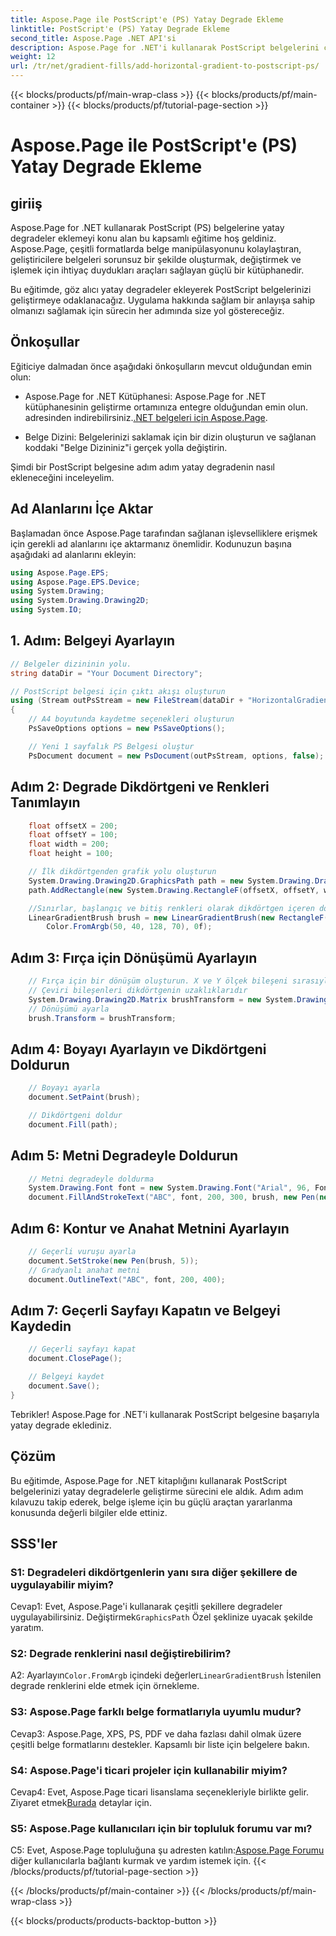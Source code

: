 ```yaml
---
title: Aspose.Page ile PostScript'e (PS) Yatay Degrade Ekleme
linktitle: PostScript'e (PS) Yatay Degrade Ekleme
second_title: Aspose.Page .NET API'si
description: Aspose.Page for .NET'i kullanarak PostScript belgelerini çarpıcı yatay degradelerle geliştirin. Sorunsuz uygulama için adım adım eğitimimizi izleyin.
weight: 12
url: /tr/net/gradient-fills/add-horizontal-gradient-to-postscript-ps/
---
```


{{< blocks/products/pf/main-wrap-class >}}
{{< blocks/products/pf/main-container >}}
{{< blocks/products/pf/tutorial-page-section >}}

# Aspose.Page ile PostScript'e (PS) Yatay Degrade Ekleme

## giriiş

Aspose.Page for .NET kullanarak PostScript (PS) belgelerine yatay degradeler eklemeyi konu alan bu kapsamlı eğitime hoş geldiniz. Aspose.Page, çeşitli formatlarda belge manipülasyonunu kolaylaştıran, geliştiricilere belgeleri sorunsuz bir şekilde oluşturmak, değiştirmek ve işlemek için ihtiyaç duydukları araçları sağlayan güçlü bir kütüphanedir.

Bu eğitimde, göz alıcı yatay degradeler ekleyerek PostScript belgelerinizi geliştirmeye odaklanacağız. Uygulama hakkında sağlam bir anlayışa sahip olmanızı sağlamak için sürecin her adımında size yol göstereceğiz.

## Önkoşullar

Eğiticiye dalmadan önce aşağıdaki önkoşulların mevcut olduğundan emin olun:

-  Aspose.Page for .NET Kütüphanesi: Aspose.Page for .NET kütüphanesinin geliştirme ortamınıza entegre olduğundan emin olun. adresinden indirebilirsiniz.[.NET belgeleri için Aspose.Page](https://reference.aspose.com/page/net/).

- Belge Dizini: Belgelerinizi saklamak için bir dizin oluşturun ve sağlanan koddaki "Belge Dizininiz"i gerçek yolla değiştirin.

Şimdi bir PostScript belgesine adım adım yatay degradenin nasıl ekleneceğini inceleyelim.

## Ad Alanlarını İçe Aktar

Başlamadan önce Aspose.Page tarafından sağlanan işlevselliklere erişmek için gerekli ad alanlarını içe aktarmanız önemlidir. Kodunuzun başına aşağıdaki ad alanlarını ekleyin:

```csharp
using Aspose.Page.EPS;
using Aspose.Page.EPS.Device;
using System.Drawing;
using System.Drawing.Drawing2D;
using System.IO;
```

## 1. Adım: Belgeyi Ayarlayın

```csharp
// Belgeler dizininin yolu.
string dataDir = "Your Document Directory";

// PostScript belgesi için çıktı akışı oluşturun
using (Stream outPsStream = new FileStream(dataDir + "HorizontalGradient_outPS.ps", FileMode.Create))
{
    // A4 boyutunda kaydetme seçenekleri oluşturun
    PsSaveOptions options = new PsSaveOptions();

    // Yeni 1 sayfalık PS Belgesi oluştur
    PsDocument document = new PsDocument(outPsStream, options, false);
```

## Adım 2: Degrade Dikdörtgeni ve Renkleri Tanımlayın

```csharp
    float offsetX = 200;
    float offsetY = 100;
    float width = 200;
    float height = 100;

    // İlk dikdörtgenden grafik yolu oluşturun
    System.Drawing.Drawing2D.GraphicsPath path = new System.Drawing.Drawing2D.GraphicsPath();
    path.AddRectangle(new System.Drawing.RectangleF(offsetX, offsetY, width, height));

    //Sınırlar, başlangıç ve bitiş renkleri olarak dikdörtgen içeren doğrusal degrade fırça oluşturma
    LinearGradientBrush brush = new LinearGradientBrush(new RectangleF(0, 0, width, height), Color.FromArgb(150, 0, 0, 0),
        Color.FromArgb(50, 40, 128, 70), 0f);
```

## Adım 3: Fırça için Dönüşümü Ayarlayın

```csharp
    // Fırça için bir dönüşüm oluşturun. X ve Y ölçek bileşeni sırasıyla dikdörtgenin genişliğine ve yüksekliğine eşit olmalıdır.
    // Çeviri bileşenleri dikdörtgenin uzaklıklarıdır
    System.Drawing.Drawing2D.Matrix brushTransform = new System.Drawing.Drawing2D.Matrix(width, 0, 0, height, offsetX, offsetY);
    // Dönüşümü ayarla
    brush.Transform = brushTransform;
```

## Adım 4: Boyayı Ayarlayın ve Dikdörtgeni Doldurun

```csharp
    // Boyayı ayarla
    document.SetPaint(brush);

    // Dikdörtgeni doldur
    document.Fill(path);
```

## Adım 5: Metni Degradeyle Doldurun

```csharp
    // Metni degradeyle doldurma
    System.Drawing.Font font = new System.Drawing.Font("Arial", 96, FontStyle.Bold);
    document.FillAndStrokeText("ABC", font, 200, 300, brush, new Pen(new SolidBrush(Color.Black), 2));
```

## Adım 6: Kontur ve Anahat Metnini Ayarlayın

```csharp
    // Geçerli vuruşu ayarla
    document.SetStroke(new Pen(brush, 5));
    // Gradyanlı anahat metni
    document.OutlineText("ABC", font, 200, 400);
```

## Adım 7: Geçerli Sayfayı Kapatın ve Belgeyi Kaydedin

```csharp
    // Geçerli sayfayı kapat
    document.ClosePage();

    // Belgeyi kaydet
    document.Save();
}
```

Tebrikler! Aspose.Page for .NET'i kullanarak PostScript belgesine başarıyla yatay degrade eklediniz.

## Çözüm

Bu eğitimde, Aspose.Page for .NET kitaplığını kullanarak PostScript belgelerinizi yatay degradelerle geliştirme sürecini ele aldık. Adım adım kılavuzu takip ederek, belge işleme için bu güçlü araçtan yararlanma konusunda değerli bilgiler elde ettiniz.

## SSS'ler

### S1: Degradeleri dikdörtgenlerin yanı sıra diğer şekillere de uygulayabilir miyim?

 Cevap1: Evet, Aspose.Page'i kullanarak çeşitli şekillere degradeler uygulayabilirsiniz. Değiştirmek`GraphicsPath` Özel şeklinize uyacak şekilde yaratım.

### S2: Degrade renklerini nasıl değiştirebilirim?

 A2: Ayarlayın`Color.FromArgb` içindeki değerler`LinearGradientBrush` İstenilen degrade renklerini elde etmek için örnekleme.

### S3: Aspose.Page farklı belge formatlarıyla uyumlu mudur?

Cevap3: Aspose.Page, XPS, PS, PDF ve daha fazlası dahil olmak üzere çeşitli belge formatlarını destekler. Kapsamlı bir liste için belgelere bakın.

### S4: Aspose.Page'i ticari projeler için kullanabilir miyim?

 Cevap4: Evet, Aspose.Page ticari lisanslama seçenekleriyle birlikte gelir. Ziyaret etmek[Burada](https://purchase.aspose.com/buy) detaylar için.

### S5: Aspose.Page kullanıcıları için bir topluluk forumu var mı?

 C5: Evet, Aspose.Page topluluğuna şu adresten katılın:[Aspose.Page Forumu](https://forum.aspose.com/c/page/39) diğer kullanıcılarla bağlantı kurmak ve yardım istemek için.
{{< /blocks/products/pf/tutorial-page-section >}}

{{< /blocks/products/pf/main-container >}}
{{< /blocks/products/pf/main-wrap-class >}}

{{< blocks/products/products-backtop-button >}}
